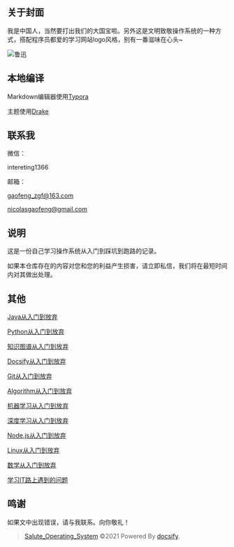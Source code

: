 ## 关于封面

我是中国人，当然要打出我们的大国宝啦。另外这是文明致敬操作系统的一种方式，搭配程序员都爱的学习网站logo风格，别有一番滋味在心头~

![鲁迅](https://gitee.com/zgf1366/pic_store/raw/master/img/20210105185709.jpeg)

## 本地编译

Markdown编辑器使用[Typora](https://typora.io/)

主题使用[Drake](https://theme.typora.io/theme/Drake/)

## 联系我

微信：

intereting1366

邮箱：

gaofeng_zgf@163.com

nicolasgaofeng@gmail.com



## 说明

这是一份自己学习操作系统从入门到踩坑到跑路的记录。

如果本仓库存在的内容对您和您的利益产生损害，请立即私信，我们将在最短时间内对其做出处理。



## 其他

[Java从入门到放弃](https://github.com/Nicolas-gaofeng/Salute_Java)

[Python从入门到放弃](https://github.com/Nicolas-gaofeng/Salute_Python)

[知识图谱从入门到放弃](https://github.com/Nicolas-gaofeng/Salute_Knowledge_Graph)

[Docsify从入门到放弃](https://github.com/Nicolas-gaofeng/Salute_Docsify)

[Git从入门到放弃](https://github.com/Nicolas-gaofeng/Salute_Git)

[Algorithm从入门到放弃](https://github.com/Nicolas-gaofeng/Salute_Algorithm)

[机器学习从入门到放弃](https://github.com/Nicolas-gaofeng/Salute_Machine_Learning)

[深度学习从入门到放弃](https://github.com/Nicolas-gaofeng/Salute_Deep_Learning)

[Node.js从入门到放弃](https://github.com/Nicolas-gaofeng/Salute_Nodejs)

[Linux从入门到放弃](https://github.com/Nicolas-gaofeng/Salute_Linux)

[数学从入门到放弃](https://github.com/Nicolas-gaofeng/Salute_Math)

[学习IT路上遇到的问题](https://github.com/Nicolas-gaofeng/Salute_Problem)

## 鸣谢

如果文中出现错误，请与我联系。向你敬礼！



> [Salute_Operating_System](https://github.com/Nicolas-gaofeng/Salute_Operating_System) ©2021 Powered By [docsify](https://github.com/docsifyjs/docsify/).

